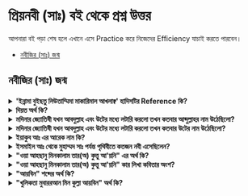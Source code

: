 # প্রিয়নবী (সাঃ) বই থেকে প্রশ্ন উত্তর

আপনারা বই পড়া শেষ হলে এখানে এসে Practice করে নিজেদের Efficiency যাচাই করতে পারবেন।

- [নবীজির (সাঃ) জন্ম](#নবীজির-সাঃ-জন্ম)

## নবীজির (সাঃ) জন্ম

<h4>
    <details>
        <summary>'ইন্নামা বুইছতু লিউতাম্মিমা মাকারিমাল আখলাক্ব' হাদিসটির Reference কি?</summary>
        <font color='blue'>মুসনাদে বাজ্জার, হাদিস নং - 4949 </font>
    </details>
    <details>
        <summary>দিয়ত অর্থ কি?</summary>
        <font color='blue'>রক্তপন</font>
    </details>
    <details>
        <summary>মদিনার জ্যোতিষী যখন আবদুল্লাহ এবং উটের মধ্যে লটারি করলো তখন কতবার আব্দুল্লাহর নাম উঠেছিলো?</summary>
        <font color='blue'>১০ বার</font>
    </details>
    <details>
        <summary>মদিনার জ্যোতিষী যখন আবদুল্লাহ এবং উটের মধ্যে লটারি করলো তখন কতবার উটের নাম উঠেছিলো?</summary>
        <font color='blue'>১ বার</font>
    </details>
    <details>
        <summary>ইয়াকুব আঃ এর আরেক নাম কি?</summary>
        <font color='blue'>ইসরাইল আঃ</font>
    </details>
    <details>
        <summary>ইসমাইল আঃ থেকে মুহাম্মদ সাঃ পর্যন্ত পৃথিবীতে কতজন নবী এসেছিলেন?</summary>
        <font color='blue'>১ জন, শুধুমাত্র মুহাম্মাদ সাঃ</font>
    </details>
    <details>
        <summary>"ওয়া আহছানু মিনকালাম তার(অ) কুত্তু আ'য়নি" এর অর্থ কি?</summary>
        <font color='blue'>তোমার চেয়ে সুন্দর কখনো দেখেনি আমার এ চোখ আর</font>
    </details>
    <details>
        <summary>"ওয়া আহছানু মিনকালাম তার(অ) কুত্তু আ'য়নি" কার লিখা কবিতার অংশ?</summary>
        <font color='blue'>হাসসান বিন সাবেত</font>
    </details>
    <details>
        <summary>"আয়বিন" শব্দের অর্থ কি?</summary>
        <font color='blue'>দোষ, ত্রুটি</font>
    </details>
    <details>
        <summary>"খুলিকতা মুবাররআন মিন কুল্লা আয়বিন" অর্থ কি?</summary>
        <font color='blue'>তুমি সৃষ্টি হয়েছো সব দোষ ত্রুটি থেকে মুক্ত হয়ে</font>
    </details>
</h4>
